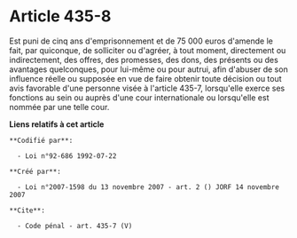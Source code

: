 # Article 435-8

Est puni de cinq ans d'emprisonnement et de 75 000 euros d'amende le fait, par quiconque, de solliciter ou d'agréer, à tout
moment, directement ou indirectement, des offres, des promesses, des dons, des présents ou des avantages quelconques, pour
lui-même ou pour autrui, afin d'abuser de son influence réelle ou supposée en vue de faire obtenir toute décision ou tout
avis favorable d'une personne visée à l'article 435-7, lorsqu'elle exerce ses fonctions au sein ou auprès d'une cour
internationale ou lorsqu'elle est nommée par une telle cour.

**Liens relatifs à cet article**

	**Codifié par**:

	  - Loi n°92-686 1992-07-22

	**Créé par**:

	  - Loi n°2007-1598 du 13 novembre 2007 - art. 2 () JORF 14 novembre 2007

	**Cite**:

	  - Code pénal - art. 435-7 (V)
